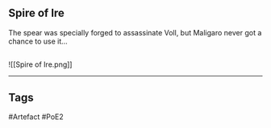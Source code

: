 ## Spire of Ire
The spear was specially forged to assassinate Voll,
but Maligaro never got a chance to use it...
##
![[Spire of Ire.png]]

---
## Tags
#Artefact
#PoE2